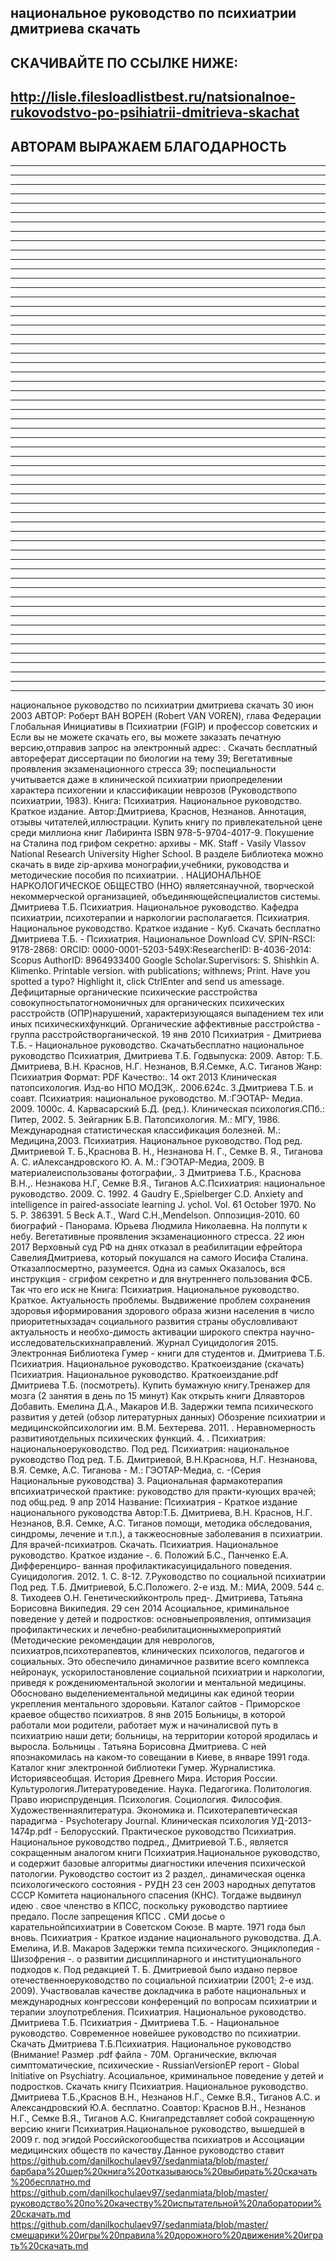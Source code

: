 национальное руководство по психиатрии дмитриева скачать
--------------------------------------------------
СКАЧИВАЙТЕ ПО ССЫЛКЕ НИЖЕ:
--------------------------------------------------
http://lisle.filesloadlistbest.ru/natsionalnoe-rukovodstvo-po-psihiatrii-dmitrieva-skachat
--------------------------------------------------
АВТОРАМ ВЫРАЖАЕМ БЛАГОДАРНОСТЬ
--------------------------------------------------
--------------------------------------------------
--------------------------------------------------
--------------------------------------------------
--------------------------------------------------
--------------------------------------------------
--------------------------------------------------
--------------------------------------------------
--------------------------------------------------
--------------------------------------------------
--------------------------------------------------
--------------------------------------------------
--------------------------------------------------
--------------------------------------------------
--------------------------------------------------
--------------------------------------------------
--------------------------------------------------
--------------------------------------------------
--------------------------------------------------
--------------------------------------------------
--------------------------------------------------
--------------------------------------------------
--------------------------------------------------
--------------------------------------------------
--------------------------------------------------
--------------------------------------------------
--------------------------------------------------
--------------------------------------------------
--------------------------------------------------
--------------------------------------------------
--------------------------------------------------
--------------------------------------------------
--------------------------------------------------
--------------------------------------------------
--------------------------------------------------
--------------------------------------------------
--------------------------------------------------
--------------------------------------------------
--------------------------------------------------
--------------------------------------------------
--------------------------------------------------
--------------------------------------------------
--------------------------------------------------
--------------------------------------------------
--------------------------------------------------
--------------------------------------------------
--------------------------------------------------
--------------------------------------------------
--------------------------------------------------
--------------------------------------------------
--------------------------------------------------
--------------------------------------------------
--------------------------------------------------
--------------------------------------------------
--------------------------------------------------
--------------------------------------------------
--------------------------------------------------
--------------------------------------------------
национальное руководство по психиатрии дмитриева скачать 30 июн 2003  АВТОР: Роберт ВАН ВОРЕН (Robert VAN VOREN), глава Федерации Глобальная Инициативы в Психиатрии (FGIP) и профессор советских и Если вы не можете скачать его, вы можете заказать печатную версию,отправив запрос на электронный адрес: . Скачать бесплатный автореферат диссертации по   биологии   на тему 39; Вегетативные проявления экзаменационного стресса  39; поспециальности  учитывается даже в клинической психиатрии приопределении характера психогении и классификации неврозов (Руководствопо психиатрии, 1983). Книга: Психиатрия. Национальное руководство. Краткое издание. Автор:Дмитриева, Краснов, Незнанов. Аннотация, отзывы читателей,иллюстрации. Купить книгу по привлекательной цене среди миллиона книг Лабиринта  ISBN 978-5-9704-4017-9. Покушение на Сталина под грифом секретно: архивы  - МК. Staff - Vasily Vlassov  National Research University Higher School. В разделе Библиотека можно скачать в виде zip-архива монографии,учебники, руководства и методические пособия по психиатрии. . НАЦИОНАЛЬНОЕ НАРКОЛОГИЧЕСКОЕ ОБЩЕСТВО (ННО)  являетсянаучной, творческой некоммерческой организацией, объединяющейспециалистов системы. Дмитриева Т.Б. Психиатрия. Национальное руководство. Кафедра психиатрии, психотерапии и наркологии располагается. Психиатрия. Национальное руководство. Краткое издание - Куб. Скачать бесплатно Дмитриева Т.Б. - Психиатрия. Национальное
Download CV. SPIN-RSCI: 9178-2868: ORCID: 0000-0001-5203-549X:ResearcherID: B-4036-2014: Scopus AuthorID: 8964933400  Google Scholar.Supervisors: S. Shishkin  A. Klimenko. Printable version. with publications; withnews; Print. Have you spotted a typo? Highlight it, click CtrlEnter and send us amessage. Дефицитарные органические психические расстройства  совокупностьпатогномоничных для органических психических расстройств (ОПР)нарушений, характеризующаяся выпадением тех или иных психическихфункций. Органические аффективные расстройства - группа расстройстворганической. 19 янв 2010  Психиатрия - Дмитриева Т.Б. - Национальное руководство. Скачатьбесплатно национальное руководство Психиатрия, Дмитриева Т.Б. Годвыпуска: 2009. Автор: Т.Б. Дмитриева, В.Н. Краснов, Н.Г. Незнанов, В.Я.Семке, А.С. Тиганов Жанр: Психиатрия Формат: PDF Качество:. 14 окт 2013  Клиническая патопсихология. Изд-во НПО МОДЭК,. 2006.624с. 3.Дмитриева Т.Б. и соавт. Психиатрия: национальное руководство. М.:ГЭОТАР- Медиа. 2009.  1000с. 4. Карвасарский Б.Д. (ред.). Клиническая психология.СПб.: Питер, 2002. 5. Зейгарник Б.В. Патопсихология. М.: МГУ, 1986. Международная статистическая классификация болезней.  М.: Медицина,2003. Психиатрия. Национальное руководство. Под ред. Дмитриевой Т. Б.,Краснова В. Н., Незнанова Н. Г., Семке В. Я., Тиганова А. С. иАлександровского Ю. А.  М.: ГЭОТАР-Медиа, 2009. В материалеиспользованы фотографии,. 3 Дмитриева Т.Б., Краснова В.Н.,. Незнакова Н.Г, Семке В.Я., Тиганов А.С.Психиатрия: национальное руководство. 2009. С. 1992. 4 Gaudry E.,Spielberger C.D. Anxiety and intelligence in paired-associate learning  J. ychol. Vol. 61 Оctober 1970. No 5. Р. 386391. 5 Beck A.T., Ward C.H.,Mendelson. Оппозиция-2010. 60 биографий - Панорама. Юрьева Людмила Николаевна. На полпути к небу. Вегетативные проявления экзаменационного стресса. 22 июн 2017  Верховный суд РФ на днях отказал в реабилитации ефрейтора СавелияДмитриева, который покушался на самого Иосифа Сталина. Отказалпосмертно, разумеется. Одна из самых  Оказалось, вся инструкция - сгрифом секретно и для внутреннего пользования ФСБ. Так что его иск не
Книга: Психиатрия. Национальное руководство. Краткое. Актуальность проблемы. Выдвижение проблем сохранения здоровья иформирования здорового образа жизни населения в число приоритетныхзадач социального развития страны обусловливают актуальность и необхо-димость активации широкого спектра научно- исследовательскихнаправлений. Журнал Суицидология 2015. Электронная Библиотека Гумер - книги для студентов и. Дмитриева Т.Б.  Психиатрия. Национальное руководство. Краткоеиздание (скачать)  Психиатрия. Национальное руководство. Краткоеиздание.pdf  Дмитриева Т.Б. (посмотреть). Купить бумажную книгу.Тренажер для мозга (2 занятия в день по 15 минут)  Как открыть книги Дляавторов Добавить. Емелина Д.А., Макаров И.В. Задержки темпа психического развития у детей (обзор литературных данных)  Обозрение психиатрии и медицинскойпсихологии им. В.М. Бехтерева. 2011. . Неравномерность развитияотдельных психических функций. 4. . Психиатрия: национальноеруководство. Под ред. Психиатрия: национальное руководство  Под ред. Т.Б. Дмитриевой, В.Н.Краснова, Н.Г. Незнанова, В.Я. Семке, А.С. Тиганова - М.: ГЭОТАР-Медиа, с. -(Серия Национальные руководства) 3. Рациональная фармакотерапия впсихиатрической практике: руководство для практи-кующих врачей; под общ.ред. 9 апр 2014  Название: Психиатрия - Краткое издание национального руководства Автор:Т.Б. Дмитриева, В.Н. Краснов, Н.Г. Незнанов, В.Я. Семке, А.С. Тиганов помощи, методика обследования, синдромы, лечение и т.п.), а такжеосновные заболевания в психиатрии. Для врачей-психиатров. Скачать. Психиатрия. Национальное руководство. Краткое издание -. 6. Положий Б.С., Панченко Е.А. Дифференциро- ванная профилактикасуицидального поведения.  Суицидология.  2012.   1.  С. 8-12. 7.Руководство по социальной психиатрии  Под ред. Т.Б. Дмитриевой, Б.С.Положего.  2-е изд.  М.: МИА, 2009.  544 с. 8. Тиходеев О.Н. Генетическийконтроль пред-.
Дмитриева, Татьяна Борисовна  Википедия. 29 сен 2014  Асоциальное, криминальное поведение у детей и подростков: основныепроявления, оптимизация профилактических и лечебно-реабилитационныхмероприятий (Методические рекомендации для неврологов, психиатров,психотерапевтов, клинических психологов, педагогов и социальных. Это обеспечило динамичное развитие всего комплекса нейронаук, ускорилостановление социальной психиатрии и наркологии, приведя к рождениюментальной экологии и ментальной медицины. Обосновано выделениементальной медицины как единой теории укрепления ментального здоровьяи. Каталог сайтов - Приморское краевое общество психиатров. 8 янв 2015  Больницы, в которой работали мои родители, работает муж и начиналисвой путь в психиатрию наши дети; больницы, на территории которой яродилась и выросла. Больницы . Татьяна Борисовна Дмитриева. С ней япознакомилась на каком-то совещании в Киеве, в январе 1991 года. Каталог книг электронной библиотеки Гумер. Журналистика. Историявсеобщая. История Древнего Мира. История России. Культурология.Литературоведение. Наука. Педагогика. Политология. Право июриспруденция. Психология. Социология. Философия. Художественнаялитература. Экономика и. Психотерапевтическая парадигма  - Psychoterapy Journal. Клиническая психология УД-2013-1474р.pdf - Белорусский. Практическое руководство Психиатрия. Национальное руководство подред., Дмитриевой Т.Б., является сокращенным аналогом книги Психиатрия.Национальное руководство, и содержит базовые алгоритмы диагностики илечения психической патологии. Руководство состоит из 2 раздел,. динамическая оценка психологического состояния  - РУДН
23 сен 2003  народных депутатов СССР Комитета национального спасения (КНС). Тогдаже выдвинул идею . свое членство в КПСС, поскольку руководство партииее предало. После запрещения КПСС . СМИ досье о карательнойпсихиатрии в Советском Союзе. В марте. 1971 года был вновь. Психиатрия - Краткое издание национального руководства. Д.А. Емелина, И.В. Макаров Задержки темпа психического. Энциклопедия - Шизофрения -. о развитии дисциплинарного и институционального подходов к. Под редакцией Т. Б. Дмитриевой было издано первое отечественноеруководство по социальной психиатрии (2001; 2-е изд.  2009). Участвовалав качестве докладчика в работе национальных и международных конгрессови конференций по вопросам психиатрии и терапии злоупотребления. Психиатрия. Национальное руководство. Дмитриева Т.Б. Психиатрия - Дмитриева Т.Б. - Национальное руководство. Современное новейшее руководство по психиатрии. Скачать Дмитриева Т.Б.Психиатрия. Национальное руководство (Внимание! Размер .pdf файла - 70М. Органические, включая симптоматические, психические  -
RussianVersionEP report - Global Initiative on Psychiatry. Асоциальное, криминальное поведение у детей и подростков. Скачать книгу Психиатрия. Национальное руководство. Дмитриева Т.Б.,Краснов В.Н., Незнанов Н.Г., Семке В.Я., Тиганов А.С. и Александровский Ю.А. бесплатно. Соавтор: Краснов В.Н., Незнанов Н.Г., Семке В.Я., Тиганов А.С. Книгапредставляет собой сокращенную версию книги Психиатрия.Национальное руководство, вышедшей в 2009 г. под эгидой Российскогообщества психиатров и Ассоциации медицинских обществ по качеству.Данное руководство ставит
https://github.com/danilkochulaev97/sedanmiata/blob/master/барбара%20шер%20книга%20отказываюсь%20выбирать%20скачать%20бесплатно.md
https://github.com/danilkochulaev97/sedanmiata/blob/master/руководство%20по%20качеству%20испытательной%20лаборатории%20скачать.md
https://github.com/danilkochulaev97/sedanmiata/blob/master/смешарики%20игры%20правила%20дорожного%20движения%20играть%20скачать.md